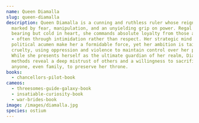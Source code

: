 ```yaml
---
name: Queen Diamalla
slug: queen-diamalla
description: Queen Diamalla is a cunning and ruthless ruler whose reign is
  marked by fear, manipulation, and an unyielding grip on power. Regal in
  bearing but cold in heart, she commands absolute loyalty from those around her
  - often through intimidation rather than respect. Her strategic mind and
  political acumen make her a formidable force, yet her ambition is tainted by
  cruelty, using oppression and violence to maintain control over her people.
  While she presents herself as the ultimate guardian of her realm, Diamalla’s
  methods reveal a deep mistrust of others and a willingness to sacrifice
  anyone, even family, to preserve her throne.
books:
  - chancellors-pilot-book
cameos:
  - threesomes-guide-galaxy-book
  - insatiable-curiosity-book
  - war-brides-book
image: /images/diamalla.jpg
species: ostium
---
```

